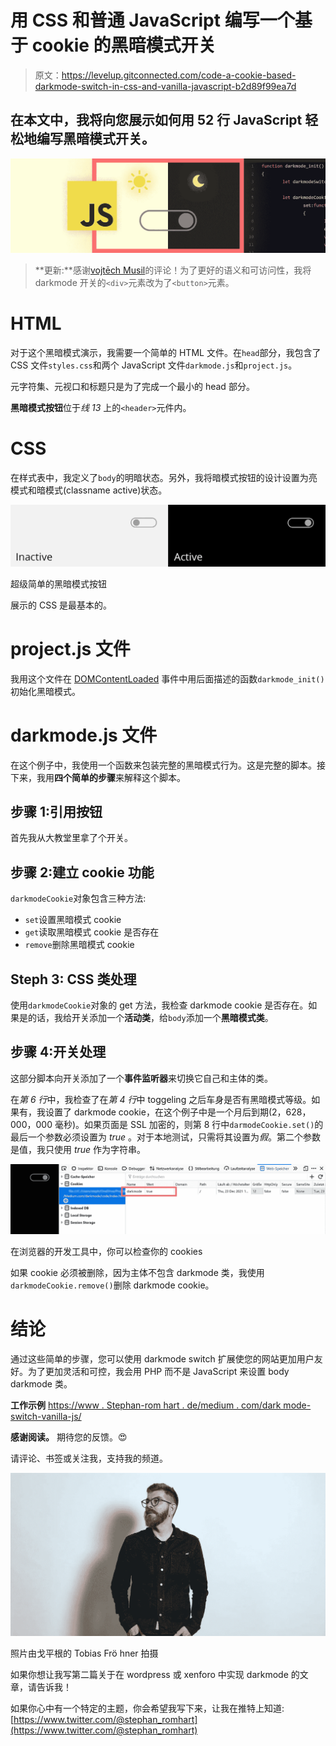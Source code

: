 # 用 CSS 和普通 JavaScript 编写一个基于 cookie 的黑暗模式开关

> 原文：<https://levelup.gitconnected.com/code-a-cookie-based-darkmode-switch-in-css-and-vanilla-javascript-b2d89f99ea7d>

## 在本文中，我将向您展示如何用 52 行 JavaScript 轻松地编写黑暗模式开关。

![](img/282660929c8288e50528d802bd56ec99.png)

> **更新:**感谢[vojtēch Musil](https://medium.com/u/ce71a9a3f88c?source=post_page-----b2d89f99ea7d--------------------------------)的评论！为了更好的语义和可访问性，我将 darkmode 开关的`<div>`元素改为了`<button>`元素。

# HTML

对于这个黑暗模式演示，我需要一个简单的 HTML 文件。在`head`部分，我包含了 CSS 文件`styles.css`和两个 JavaScript 文件`darkmode.js`和`project.js`。

元字符集、元视口和标题只是为了完成一个最小的 head 部分。

**黑暗模式按钮**位于*线 13* 上的`<header>`元件内。

# CSS

在样式表中，我定义了`body`的明暗状态。另外，我将暗模式按钮的设计设置为亮模式和暗模式(classname active)状态。

![](img/b54f8c3c314f2e10a8228936c5bc0fe2.png)

超级简单的黑暗模式按钮

展示的 CSS 是最基本的。

# project.js 文件

我用这个文件在 [DOMContentLoaded](https://developer.mozilla.org/de/docs/Web/API/Window/DOMContentLoaded_event) 事件中用后面描述的函数`darkmode_init()`初始化黑暗模式。

# darkmode.js 文件

在这个例子中，我使用一个函数来包装完整的黑暗模式行为。这是完整的脚本。接下来，我用**四个简单的步骤**来解释这个脚本。

## 步骤 1:引用按钮

首先我从大教堂里拿了个开关。

## 步骤 2:建立 cookie 功能

`darkmodeCookie`对象包含三种方法:

*   `set`设置黑暗模式 cookie
*   `get`读取黑暗模式 cookie 是否存在
*   `remove`删除黑暗模式 cookie

## Steph 3: CSS 类处理

使用`darkmodeCookie`对象的 get 方法，我检查 darkmode cookie 是否存在。如果是的话，我给开关添加一个**活动类**，给`body`添加一个**黑暗模式类**。

## 步骤 4:开关处理

这部分脚本向开关添加了一个**事件监听器**来切换它自己和主体的类。

在*第 6 行*中，我检查了在*第 4 行*中 toggeling 之后车身是否有黑暗模式等级。如果有，我设置了 darkmode cookie，在这个例子中是一个月后到期(2，628，000，000 毫秒)。如果页面是 SSL 加密的，则第 8 行中`darmodeCookie.set()`的最后一个参数必须设置为 *true* 。对于本地测试，只需将其设置为*假*。第二个参数是值，我只使用 *true* 作为字符串。

![](img/c94fe2314fe037bf5247cbc615bd63ff.png)

在浏览器的开发工具中，你可以检查你的 cookies

如果 cookie 必须被删除，因为主体不包含 darkmode 类，我使用`darkmodeCookie.remove()`删除 darkmode cookie。

# 结论

通过这些简单的步骤，您可以使用 darkmode switch 扩展使您的网站更加用户友好。为了更加灵活和可控，我会用 PHP 而不是 JavaScript 来设置 body darkmode 类。

**工作示例**
[https://www . Stephan-rom hart . de/medium . com/dark mode-switch-vanilla-js/](https://www.stephan-romhart.de/medium.com/darkmode-switch-vanilla-js/)

**感谢阅读。** 期待您的反馈。😍

请评论、书签或关注我，支持我的频道。

![](img/92da62b8e793a4c529832d05868d829e.png)

照片由戈平根的 Tobias Frö hner 拍摄

如果你想让我写第二篇关于在 wordpress 或 xenforo 中实现 darkmode 的文章，请告诉我！

如果你心中有一个特定的主题，你会希望我写下来，让我在推特上知道:[https://www.twitter.com/@stephan_romhart](https://www.twitter.com/@stephan_romhart)